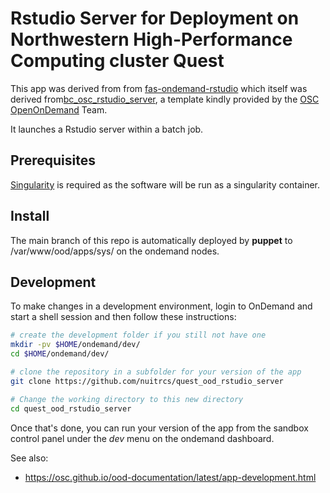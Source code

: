 # Rstudio Server for Deployment on Northwestern High-Performance Computing cluster Quest

This app was derived from from [fas-ondemand-rstudio](https://github.com/ondemand/fas-ondemand-rstudio.git) which itself was derived from[bc_osc_rstudio_server](https://github.com/OSC/bc_osc_rstudio_server), a template kindly provided by the [OSC OpenOnDemand](https://github.com/OSC/ondemand)
Team. 

It launches a Rstudio server within a batch job.

## Prerequisites

[Singularity](http://singularity.lbl.gov/) is required as the software will be run as a singularity container.

## Install

The main branch of this repo is automatically deployed by **puppet** to /var/www/ood/apps/sys/ on the ondemand nodes.

## Development

To make changes in a development environment, login to OnDemand and start a shell session and then follow these instructions:

```sh
# create the development folder if you still not have one
mkdir -pv $HOME/ondemand/dev/
cd $HOME/ondemand/dev/

# clone the repository in a subfolder for your version of the app
git clone https://github.com/nuitrcs/quest_ood_rstudio_server

# Change the working directory to this new directory
cd quest_ood_rstudio_server
```

Once that's done, you can run your version of the app from the sandbox control panel under the *dev* menu on the ondemand dashboard.

See also:
- https://osc.github.io/ood-documentation/latest/app-development.html 
